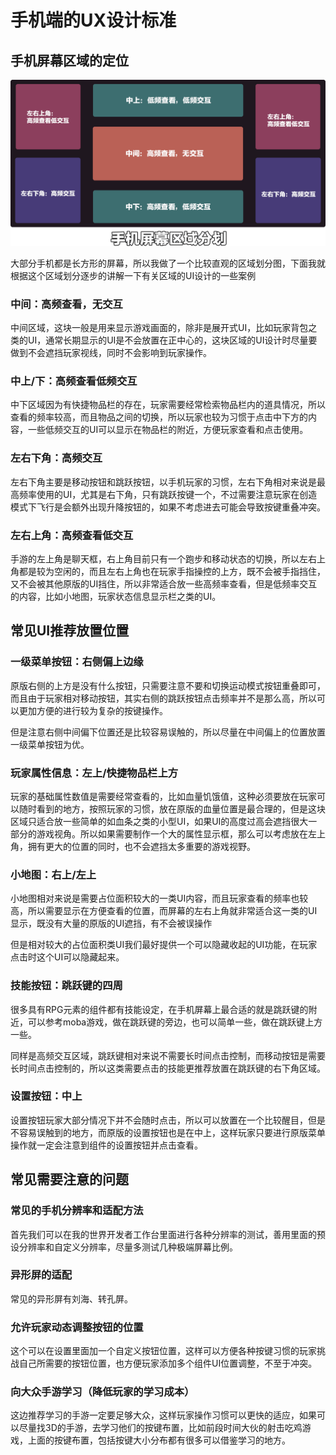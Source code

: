 # 手机端的UX设计标准

## 手机屏幕区域的定位

![img](./images/4_1.png)

大部分手机都是长方形的屏幕，所以我做了一个比较直观的区域划分图，下面我就根据这个区域划分逐步的讲解一下有关区域的UI设计的一些案例

### 中间：高频查看，无交互

中间区域，这块一般是用来显示游戏画面的，除非是展开式UI，比如玩家背包之类的UI，通常长期显示的UI是不会放置在正中心的，这块区域的UI设计时尽量要做到不会遮挡玩家视线，同时不会影响到玩家操作。

### 中上/下：高频查看低频交互

中下区域因为有快捷物品栏的存在，玩家需要经常检索物品栏内的道具情况，所以查看的频率较高，而且物品之间的切换，所以玩家也较为习惯于点击中下方的内容，一些低频交互的UI可以显示在物品栏的附近，方便玩家查看和点击使用。

### 左右下角：高频交互

左右下角主要是移动按钮和跳跃按钮，以手机玩家的习惯，左右下角相对来说是最高频率使用的UI，尤其是右下角，只有跳跃按键一个，不过需要注意玩家在创造模式下飞行是会额外出现升降按钮的，如果不考虑进去可能会导致按键重叠冲突。

### 左右上角：高频查看低交互

手游的左上角是聊天框，右上角目前只有一个跑步和移动状态的切换，所以左右上角都是较为空闲的，而且左右上角也在玩家手指操控的上方，既不会被手指挡住，又不会被其他原版的UI挡住，所以非常适合放一些高频率查看，但是低频率交互的内容，比如小地图，玩家状态信息显示栏之类的UI。



## 常见UI推荐放置位置

### 一级菜单按钮：右侧偏上边缘

原版右侧的上方是没有什么按钮，只需要注意不要和切换运动模式按钮重叠即可，而且由于玩家相对移动按钮，其实右侧的跳跃按钮点击频率并不是那么高，所以可以更加方便的进行较为复杂的按键操作。

但是注意右侧中间偏下位置还是比较容易误触的，所以尽量在中间偏上的位置放置一级菜单按钮为优。

### 玩家属性信息：左上/快捷物品栏上方

玩家的基础属性数值是需要经常查看的，比如血量饥饿值，这种必须要放在玩家可以随时看到的地方，按照玩家的习惯，放在原版的血量位置是最合理的，但是这块区域只适合放一些简单的如血条之类的小型UI，如果UI的高度过高会遮挡很大一部分的游戏视角。所以如果需要制作一个大的属性显示框，那么可以考虑放在左上角，拥有更大的位置的同时，也不会遮挡太多重要的游戏视野。

### 小地图：右上/左上

小地图相对来说是需要占位面积较大的一类UI内容，而且玩家查看的频率也较高，所以需要显示在方便查看的位置，而屏幕的左右上角就非常适合这一类的UI显示，既没有大量的原版的UI遮挡，有不会被误操作

但是相对较大的占位面积类UI我们最好提供一个可以隐藏收起的UI功能，在玩家点击时这个UI可以隐藏起来。

### 技能按钮：跳跃键的四周

很多具有RPG元素的组件都有技能设定，在手机屏幕上最合适的就是跳跃键的附近，可以参考moba游戏，做在跳跃键的旁边，也可以简单一些，做在跳跃键上方一些。

同样是高频交互区域，跳跃键相对来说不需要长时间点击控制，而移动按钮是需要长时间点击控制的，所以这类需要点击的技能更推荐放置在跳跃键的右下角区域。

### 设置按钮：中上

设置按钮玩家大部分情况下并不会随时点击，所以可以放置在一个比较醒目，但是不容易误触到的地方，而原版的设置按钮也是在中上，这样玩家只要进行原版菜单操作就一定会注意到组件的设置按钮并点击查看。



## 常见需要注意的问题

### 常见的手机分辨率和适配方法

首先我们可以在我的世界开发者工作台里面进行各种分辨率的测试，善用里面的预设分辨率和自定义分辨率，尽量多测试几种极端屏幕比例。

### 异形屏的适配

常见的异形屏有刘海、转孔屏。

### 允许玩家动态调整按钮的位置

这个可以在设置里面加一个自定义按钮位置，这样可以方便各种按键习惯的玩家挑战自己所需要的按钮位置，也方便玩家添加多个组件UI位置调整，不至于冲突。

### 向大众手游学习（降低玩家的学习成本）

这边推荐学习的手游一定要足够大众，这样玩家操作习惯可以更快的适应，如果可以尽量找3D的手游，去学习他们的按键布置，比如前段时间大伙的射击吃鸡游戏，上面的按键布置，包括按键大小分布都有很多可以借鉴学习的地方。
